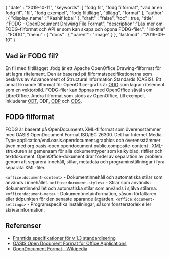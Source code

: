 {
  "date" : "2019-10-11",
  "keywords" :[ "fodg fil", "fodg filformat", "vad är en fodg fil", "fil", "fodg exempel", "fodg filtillägg", "tillägg", "format" ],
  "author" : {
    "display_name" : "Kashif Iqbal"
},
  "draft" : "false",
  "toc" : true,
  "title" :"FODG - OpenDocument Drawing File Format",
  "description":"Läs mer om FODG-filformat och API:er som kan skapa och öppna FODG-filer.",
  "linktitle" : "FODG",
  "menu" : {
    "docs" : {
      "parent" : "image"
}
},
  "lastmod" : "2019-09-10"
}

## Vad är FODG fil?

En fil med filtillägget .fodg är ett Apache OpenOffice Drawing-filformat för att lagra ritelement. Den är baserad på filformatspecifikationerna som beskrivs av Advancement of Structural Information Standards (OASIS). Ett annat liknande filformat för OpenOffice-grafik är [ODG](/sv/image/odg/) som lagrar ritelement som en vektorbild. FODG-filer kan öppnas med OpenOffice såväl som LibreOffice. Andra filformat som stöds av OpenOffice, till exempel, inkluderar [ODT](/sv/word-processing/odt/), ODF, [ODP](/sv/presentation/odp/) och [ODS](/sv/spreadsheet/ods/).

## FODG filformat

FODG är baserat på OpenDocuments XML-filformat som överensstämmer med OASIS OpenDocument Format ISO/IEC 26300. Det har Internet Media Type application/vnd.oasis.opendocument.graphics och överensstämmer även med org.oasis-open.opendocument public.composite-content . XML-strukturen är gemensam för alla dokumenttyper som kalkylblad, ritfiler och textdokument. OpenOffice-dokument drar fördel av separation av problem genom att separera innehåll, stilar, metadata och programinställningar i fyra separata XML-filer.

`<office:document-content>` - Dokumentinnehåll och automatiska stilar som används i innehållet.
`<office:document-styles>` - Stilar som används i dokumentinnehållet och automatiska stilar som används i själva stilarna.
`<office:document-meta>` - Dokumentmetainformation, såsom författaren eller tidpunkten för den senaste sparande åtgärden.
`<office:document-settings>` - Programspecifika inställningar, såsom fönsterstorlek eller skrivarinformation.

## Referenser ##
* [Framtida specifikationer för v 1.3 standardisering ](https://docs.oasis-open.org/office/OpenDocument/v1.3/cs01/OpenDocument-v1.3-cs01.zip)
* [OASIS Open Document Format for Office Applications](https://www.oasis-open.org/committees/tc_home.php?wg_abbrev=office)
* [OpenDocument Format - Wikipedia](https://en.wikipedia.org/wiki/OpenDocument)

